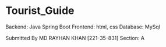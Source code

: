 # Tourist_Guide

Backend: Java Spring Boot
Frontend: html, css
Database: MySql

Submitted By
MD RAYHAN KHAN [221-35-831]
Section: A
